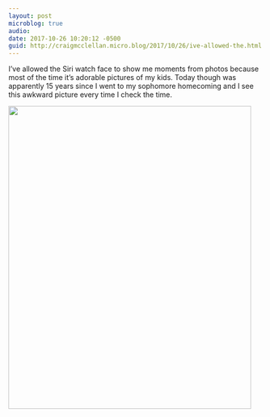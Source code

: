 ```yaml
---
layout: post
microblog: true
audio: 
date: 2017-10-26 10:20:12 -0500
guid: http://craigmcclellan.micro.blog/2017/10/26/ive-allowed-the.html
---
```

I’ve allowed the Siri watch face to show me moments from photos because most of the time it’s adorable pictures of my kids. Today though was apparently 15 years since I went to my sophomore homecoming and I see this awkward picture every time I check the time.

<img src="http://craigmcclellan.com/uploads/2017/c60e7811bf.jpg" width="480" height="600" />

